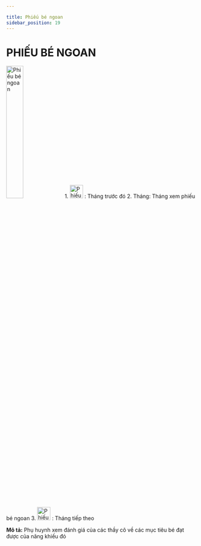 ```yaml
---

title: Phiếu bé ngoan
sidebar_position: 19
---
```


# PHIẾU BÉ NGOAN
<img src="/docs-kqht/img/phu-huynh/phieu-be-ngoan/phieu-be-ngoan.png" alt="Phiếu bé ngoan" width="30%" />   
1. <img src="/docs-kqht/img/phu-huynh/phieu-be-ngoan/truoc.png" alt="Phiếu bé ngoan" width="35" />  : Tháng trước đó  
2. Tháng: Tháng xem phiếu bé ngoan 
3. <img src="/docs-kqht/img/phu-huynh/phieu-be-ngoan/sau.png" alt="Phiếu bé ngoan" width="35" />  :   Tháng tiếp theo 

__Mô tả:__ Phụ huynh xem đánh giá của các thầy cô về các mục tiêu bé đạt được của năng 
khiếu đó 
